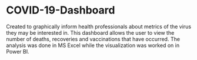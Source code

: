 # COVID-19-Dashboard
Created to graphically inform health professionals about metrics of the virus they may be interested in. This dashboard allows the user to view the number of deaths, recoveries and vaccinations that have occurred. The analysis was done in MS Excel while the visualization was worked on in Power BI.
